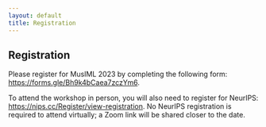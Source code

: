 ```yaml
---
layout: default
title: Registration
---
```


## Registration

Please register for MusIML 2023 by completing the following form: https://forms.gle/Bh9k4bCaea7zczYm6.

To attend the workshop in person, you will also need to register for NeurIPS: https://nips.cc/Register/view-registration. No NeurIPS registration is required to attend virtually; a Zoom link will be shared closer to the date.
